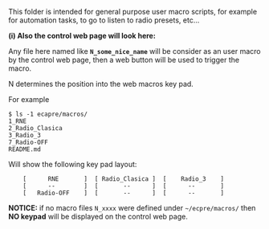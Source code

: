 This folder is intended for general purpose user macro scripts, for example for automation tasks,
to go to listen to radio presets, etc...

**(i) Also the control web page will look here:**

Any file here named like **`N_some_nice_name`** will be consider as an user macro
by the control web page, then a web button will be used to trigger the macro.

N determines the position into the web macros key pad.

For example

```
$ ls -1 ecapre/macros/
1_RNE
2_Radio_Clasica
3_Radio_3
7_Radio-OFF
README.md
```

Will show the following key pad layout:

```
    [      RNE       ]  [ Radio_Clasica ]  [    Radio_3    ]
    [      --        ]  [       --      ]  [      --       ]
    [   Radio-OFF    ]  [       --      ]  [      --       ]
```

**NOTICE:** if no macro files `N_xxxx` were defined under `~/ecpre/macros/`
then **NO keypad** will be displayed on the control web page.

